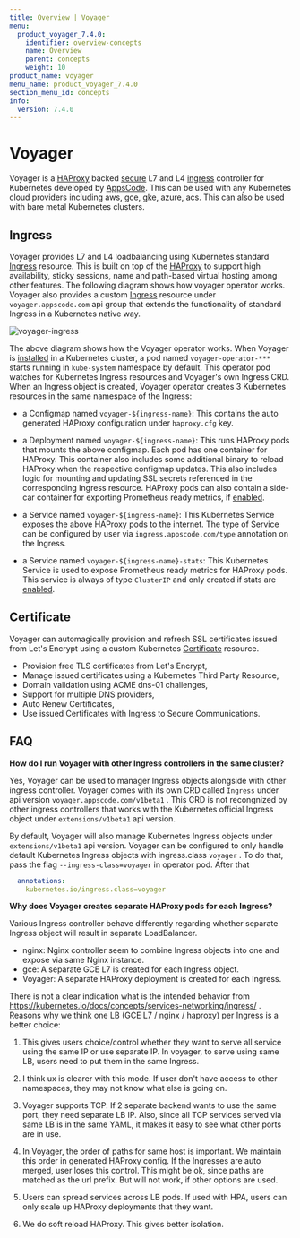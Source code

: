 ```yaml
---
title: Overview | Voyager
menu:
  product_voyager_7.4.0:
    identifier: overview-concepts
    name: Overview
    parent: concepts
    weight: 10
product_name: voyager
menu_name: product_voyager_7.4.0
section_menu_id: concepts
info:
  version: 7.4.0
---
```


# Voyager
Voyager is a [HAProxy](http://www.haproxy.org/) backed [secure](#certificate) L7 and L4 [ingress](#ingress) controller for Kubernetes developed by
[AppsCode](https://appscode.com). This can be used with any Kubernetes cloud providers including aws, gce, gke, azure, acs. This can also be used with bare metal Kubernetes clusters.


## Ingress
Voyager provides L7 and L4 loadbalancing using Kubernetes standard [Ingress](https://kubernetes.io/docs/concepts/services-networking/ingress/) resource. This is built on top of the [HAProxy](http://www.haproxy.org/) to support high availability, sticky sessions, name and path-based virtual hosting among other features. The following diagram shows how voyager operator works. Voyager also provides a custom [Ingress](/products/voyager/7.4.0/guides/ingress) resource under `voyager.appscode.com` api group that extends the functionality of standard Ingress in a Kubernetes native way.

![voyager-ingress](/products/voyager/7.4.0/images/ingress/voyager-ingress.png)

The above diagram shows how the Voyager operator works. When Voyager is [installed](/products/voyager/7.4.0/setup/install) in a Kubernetes cluster, a pod named `voyager-operator-***` starts running in `kube-system` namespace by default. This operator pod watches for Kubernetes Ingress resources and Voyager's own Ingress CRD. When an Ingress object is created, Voyager operator creates 3 Kubernetes resources in the same namespace of the Ingress:

- a Configmap named `voyager-${ingress-name}`: This contains the auto generated HAProxy configuration under `haproxy.cfg` key.

- a Deployment named `voyager-${ingress-name}`: This runs HAProxy pods that mounts the above configmap. Each pod has one container for HAProxy. This container also includes some additional binary to reload HAProxy when the respective configmap updates. This also includes logic for mounting and updating SSL secrets referenced in the corresponding Ingress resource. HAProxy pods can also contain a side-car container for exporting Prometheus ready metrics, if [enabled](/products/voyager/7.4.0/guides/ingress/monitoring/haproxy-stats).

- a Service named  `voyager-${ingress-name}`: This Kubernetes Service exposes the above HAProxy pods to the internet. The type of Service can be configured by user via `ingress.appscode.com/type` annotation on the Ingress.

- a Service named  `voyager-${ingress-name}-stats`: This Kubernetes Service is used to expose Prometheus ready metrics for HAProxy pods. This service is always of type `ClusterIP` and only created if stats are [enabled](/products/voyager/7.4.0/guides/ingress/monitoring/haproxy-stats).

## Certificate

Voyager can automagically provision and refresh SSL certificates issued from Let's Encrypt using a custom Kubernetes [Certificate](/products/voyager/7.4.0/guides/certificate) resource.

- Provision free TLS certificates from Let's Encrypt,
- Manage issued certificates using a Kubernetes Third Party Resource,
- Domain validation using ACME dns-01 challenges,
- Support for multiple DNS providers,
- Auto Renew Certificates,
- Use issued Certificates with Ingress to Secure Communications.


## FAQ

**How do I run Voyager with other Ingress controllers in the same cluster?**

Yes, Voyager can be used to manager Ingress objects alongside with other ingress controller. Voyager comes with its own CRD called `Ingress` under api version `voyager.appscode.com/v1beta1` . This CRD is not recongnized by other ingress controllers that works with the Kubernetes official Ingress object under `extensions/v1beta1` api version.

By default, Voyager will also manage Kubernetes Ingress objects under `extensions/v1beta1` api version. Voyager can be configured to only handle default Kubernetes Ingress objects with ingress.class `voyager` . To do that, pass the flag `--ingress-class=voyager` in operator pod. After that 

```yaml
  annotations:
    kubernetes.io/ingress.class=voyager
```

**Why does Voyager creates separate HAProxy pods for each Ingress?**

Various Ingress controller behave differently regarding whether separate Ingress object will result in separate LoadBalancer.

- nginx: Nginx controller seem to combine Ingress objects into one and expose via same Nginx instance.
- gce: A separate GCE L7 is created for each Ingress object.
- Voyager: A separate HAProxy deployment is created for each Ingress.

There is not a clear indication what is the intended behavior from https://kubernetes.io/docs/concepts/services-networking/ingress/ . Reasons why we think one LB (GCE L7 / nginx / haproxy) per Ingress is a better choice:

1. This gives users choice/control whether they want to serve all service using the same IP or use separate IP. In voyager, to serve using same LB, users need to put them in the same Ingress.

2. I think ux is clearer with this mode. If user don't have access to other namespaces, they may not know what else is going on.

3. Voyager supports TCP. If 2 separate backend wants to use the same port, they need separate LB IP. Also, since all TCP services served via same LB is in the same YAML, it makes it easy to see what other ports are in use.

4. In Voyager, the order of paths for same host is important. We maintain this order in generated HAProxy config. If the Ingresses are auto merged, user loses this control. This might be ok, since paths are matched as the url prefix. But will not work, if other options are used.

5. Users can spread services across LB pods. If used with HPA, users can only scale up HAProxy deployments that they want.

6. We do soft reload HAProxy. This gives better isolation.



